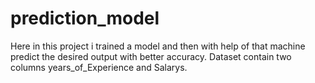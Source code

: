 # prediction_model
Here in this project i trained a model and then with help of that machine predict the desired output with better accuracy.
Dataset contain two columns years_of_Experience and Salarys.
